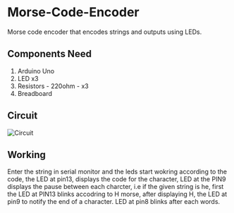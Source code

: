# Morse-Code-Encoder
Morse code encoder that encodes strings and outputs using LEDs.


## Components Need
1. Arduino Uno
2. LED x3
3. Resistors - 220ohm - x3
4. Breadboard

## Circuit
![Circuit](https://user-images.githubusercontent.com/65500167/133460056-dbc13d0e-6b1a-43e5-9f7a-c8f41747e41b.png)

## Working
Enter the string in serial monitor and the leds start wokring according to the code, the LED at pin13, displays the code for the character, LED at the PIN9 displays the pause between each charcter, i.e if the given string is he, first the LED at PIN13 blinks accodring to H morse, after displaying H, the LED at pin9 to notify the end of a character.
LED at pin8 blinks after each words.

